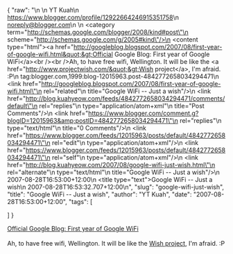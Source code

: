{
  "raw": "<entry>\n  <author>\n    <name>YT Kuah</name>\n    <uri>https://www.blogger.com/profile/12922664246915351758</uri>\n    <email>noreply@blogger.com</email>\n  </author>\n  <category term=\"http://schemas.google.com/blogger/2008/kind#post\"\n    scheme=\"http://schemas.google.com/g/2005#kind\"/>\n  <content type=\"html\">&lt;a href=&quot;http://googleblog.blogspot.com/2007/08/first-year-of-google-wifi.html&quot;&gt;Official Google Blog: First year of Google WiFi&lt;/a&gt;&lt;br /&gt;&lt;br /&gt;Ah, to have free wifi, Wellington. It will be like the &lt;a href=&quot;http://www.projectwish.com/&quot;&gt;Wish project&lt;/a&gt;, I'm afraid. :P</content>\n  <id>tag:blogger.com,1999:blog-12015963.post-4842772658034294471</id>\n  <link href=\"http://googleblog.blogspot.com/2007/08/first-year-of-google-wifi.html\"\n    rel=\"related\"\n    title=\"Google WiFi -- Just a wish\"/>\n  <link href=\"http://blog.kuahyeow.com/feeds/4842772658034294471/comments/default\"\n    rel=\"replies\"\n    type=\"application/atom+xml\"\n    title=\"Post Comments\"/>\n  <link href=\"https://www.blogger.com/comment.g?blogID=12015963&amp;postID=4842772658034294471\"\n    rel=\"replies\"\n    type=\"text/html\"\n    title=\"0 Comments\"/>\n  <link href=\"https://www.blogger.com/feeds/12015963/posts/default/4842772658034294471\"\n    rel=\"edit\"\n    type=\"application/atom+xml\"/>\n  <link href=\"https://www.blogger.com/feeds/12015963/posts/default/4842772658034294471\"\n    rel=\"self\"\n    type=\"application/atom+xml\"/>\n  <link href=\"http://blog.kuahyeow.com/2007/08/google-wifi-just-wish.html\"\n    rel=\"alternate\"\n    type=\"text/html\"\n    title=\"Google WiFi -- Just a wish\"/>\n  <published>2007-08-28T16:53:00+12:00</published>\n  <title type=\"text\">Google WiFi -- Just a wish</title>\n  <updated>2007-08-28T16:53:32.707+12:00</updated>\n</entry>",
  "slug": "google-wifi-just-wish",
  "title": "Google WiFi -- Just a wish",
  "author": "YT Kuah",
  "date": "2007-08-28T16:53:00+12:00",
  "tags": [

  ]
}

<a href="http://googleblog.blogspot.com/2007/08/first-year-of-google-wifi.html">Official Google Blog: First year of Google WiFi</a><br /><br />Ah, to have free wifi, Wellington. It will be like the <a href="http://www.projectwish.com/">Wish project</a>, I'm afraid. :P